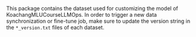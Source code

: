 # 

This package contains the dataset used for customizing the model of KoachangMLUCourseLLMOps. In order
to trigger a new data synchronization or fine-tune job, make sure to update the version string in
the `*_version.txt` files of each dataset.
